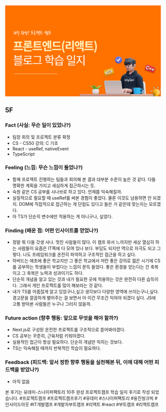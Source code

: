 ![img_learning_log.png](../assets/img_learning_log.png)

## 5F

### Fact (사실: 무슨 일이 있었나?)

- 팀장 회의 및 프로젝트 분류 확정
- CS - CS50 강의: C 기초
- React - useRef, nativeEvent
- TypeScript

### Feeling (느낌: 무슨 느낌이 들었나?)

- 함께 프로젝트 진행하는 팀들과 회의해 본 결과 대부분 수준이 높은 것 같다. 다들 명확한 계획을 가지고 세심하게 접근하시는 듯.
- 숙원 같은 CS 공부를 시나브로 하고 있다. 언제쯤 익숙해질까.
- 실질적으로 필요할 때 useRef를 써본 경험이 좋았다. 물론 이것도 남용하면 안 되겠지. DOM에 직접적으로 접근하는 게 단점도 있다고 들은 거 같은데 맞는지는 모르겠다.
- 아 TS가 단순히 변수에만 적용하는 게 아니구나, 싶었다.

### Finding (배운 점: 어떤 인사이트를 얻었나?)

- 정말 뭐 다들 갓생 사나. 멋진 사람들이 많다. 이 캠프 와서 느끼지만 세상 열심히 하는 사람들이 요즘은 IT쪽에 다 모여 있나 보다. 부담도 되지만 역으로 자극도 되고 그렇다. 나도 프레임워크를 온전히 파악하고 구조적인 접근을 하고 싶다.
- 하버드는 애초에 좋은 학교지만 그 좋은 학교에서 저런 좋은 강의로 젊은 시기에 CS를 공부하는 학생들이 부럽다는 느낌이 문득 들었다. 좋은 환경을 얻는다는 건 축복이고 그 축복은 노력과 성과이기도 하다.
- 단순히 개념을 알고 있는 것과 내가 필요한 곳에 적용하는 것은 완전히 다른 습득이다. 그래서 개인 프로젝트를 많이 해보라는 것 같다.
- 내가 TS를 어줍잖게 알고 있었구나,싶고 생각보다 다양한 영역에 쓰이는구나,싶다. 경고문을 깔끔하게 뱉어주는 걸 보면서 아 이건 무조건 익혀야 되겠다 싶다. JS에 고통 받아본 사람들은 누구나 그러지 않을까.

### Future action (향후 행동: 앞으로 무엇을 해야 할까?)

- Next.js로 구성된 온전한 프로젝트를 구조적으로 뜯어봐야겠다.
- CS 공부는 꾸준히, 근육처럼 키워야겠다.
- 실용적인 접근이 항상 필요하다. 단순히 개념만 익히는 것보다.
- TS는 익숙해질 때까지 반복적인 학습이 필요하다.

### Feedback (피드백: 앞서 정한 향후 행동을 실천해본 뒤, 이에 대해 어떤 피드백을 받았나?)

- 아직 없음

본 후기는 유데미-스나이퍼팩토리 10주 완성 프로젝트캠프 학습 일지 후기로 작성 되었습니다. #프로젝트캠프 #프로젝트캠프후기 #유데미 #스나이퍼팩토리 #웅진씽크빅 #인사이드아웃 #IT개발캠프 #개발자부트캠프 #리액트 #react #부트캠프 #리액트캠프
